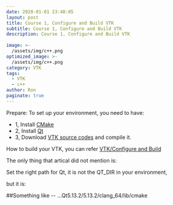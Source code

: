 ```yaml
---
date: 2020-01-01 23:48:05
layout: post
title: Course 1, Configure and Build VTK
subtitle: Course 1, Configure and Build VTK
description: Course 1, Configure and Build VTK
  
image: >-
  /assets/img/c++.png
optimized_image: >-
  /assets/img/c++.png
category: VTK
tags:
  - VTK
  - c++
author: Ron
paginate: true
---
```


Prepare:
To set up your environment, you need to have:
- 1, Install [CMake](https://cmake.org/download/)
- 2, Install [Qt](qt.io)
- 3, Download [VTK source codes](https://vtk.org/download/) and compile it.

How to build your VTK, you can refer [VTK/Configure and Build](https://vtk.org/Wiki/VTK/Configure_and_Build)

The only thing that artical did not mention is:

Set the right path for Qt, it is not the QT_DIR in your environment, 

but it is: 

##Something like -- ...Qt5.13.2/5.13.2/clang_64/lib/cmake